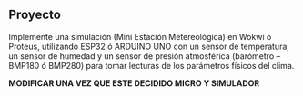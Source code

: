 ## Proyecto

Implemente una simulación (Mini Estación Metereológica) en Wokwi o
Proteus, utilizando ESP32 ó ARDUINO UNO con un sensor de temperatura, un
sensor de humedad y un sensor de presión atmosférica (barómetro – BMP180
ó BMP280) para tomar lecturas de los parámetros físicos del clima. 

**MODIFICAR UNA VEZ QUE ESTE DECIDIDO MICRO Y SIMULADOR**
